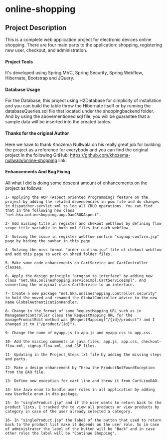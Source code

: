 # online-shopping
## Project Description
This is a complete web application project for electronic devices online shopping. There are four main parts to the application: shopping, registering new user, checkout, and administration. 

#### Project Tools
It's developed using Spring MVC, Spring Security, Spring Webflow, Hibernate, Bootstrap and JQuery.

#### Database Usage
For the Database, this project using H2Database for simplicity of installation and you can build the table throw the Hibernate itself or by running the databaseQueries.sql file that located under the shoppingbackend folder. And by using the abovementioned sql file, you will be guarantee that a sample data will be inserted into the created tables.

#### Thanks for the original Author
Here we have to thank Khozema Nullwala on his really great job for building the project as a reference for everybody and you can find the original project in the following GitHub: https://github.com/khozema-nullwala/online-shopping link.

#### Enhancements And Bug Fixing
All what I did is doing some descent amount of enhancements on the project as follows:

	1- Applying the AOP (Aspect oriented Programming) feature on the project by adding the related dependencies in pom file and do changes in dispatcher-servlet.xml to log all CRUD operations. You can find that in the following new class "net.hka.onlineshopping.aop.DaoCRUDAspect".
	
	2- Add missing title in register and chekout webflows by defining flow scope title variable in both xml files for each webflow.
	
	3- Solving the issue in register webflow confirm "signup-confirm.jsp" page by hiding the navbar in this page.
	
	4- Solving the miss format "order-confirm.jsp" file of chekout webflow and add this page to work on shred folder files.
	
	5- Make some code enhancements on CartService and CartController classes.
	
	6- Apply the design principle "program to interface" by adding new class "net.hka.onlineshopping.serviceimpl.CartServiceImpl". And converting the original class CartService to an interface.
	
	7- Create a new package "net.hka.onlineshopping.controller.security" to hold the moved and renamed the GlobalController advice to the new name GlobalAuthenticationHandler.
	
	8- Change in the format of some RequestMapping URL such as in ManagementController class the RequestMapping URL for the manageProductEdit method was @RequestMapping("/{id}/product") and I changed it to ("/product/{id}").
	
	9- Change the name of myapp.js to app.js and myapp.css to app.css.
	
	10- Add the missing comments in java files, app.js, app.css, checkout-flow.xml, signup-flow.xml, and JSP files.
	
	11- Updating in the Project_Steps.txt file by adding the missing steps and parts.
	
	12- Make a design enhancement by Throw the ProductNotFoundException from the DAO file.
	
	13- Define new exception for cart line and throw it from CartLineDAO.
	
	14- Use Java enum to handle user roles in all application by adding new UserRole enum in dto package. 
	
	15- In "singleProduct.jsp" and if the user wants to return back to the product lists, I tracked the to view all products or view products by category in case of the user already selected a category.
	
	16- In "singleProduct.jsp" the label of the button that used to return back to the product list make it depends on the user role. So in case of administrator the label of the button will be "Back" and in case other roles the label will be "Continue Shopping".    